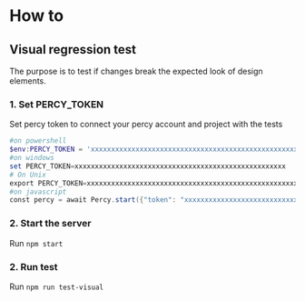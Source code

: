 # How to

## Visual regression test
The purpose is to test if changes break the expected look of design elements. 

### 1. Set PERCY_TOKEN 

Set percy token to connect your percy account and project with the tests

```powershell
#on powershell
$env:PERCY_TOKEN = 'xxxxxxxxxxxxxxxxxxxxxxxxxxxxxxxxxxxxxxxxxxxxxxxxxxxx'
#on windows
set PERCY_TOKEN=xxxxxxxxxxxxxxxxxxxxxxxxxxxxxxxxxxxxxxxxxxxxxxxxxxxx 
# On Unix 
export PERCY_TOKEN=xxxxxxxxxxxxxxxxxxxxxxxxxxxxxxxxxxxxxxxxxxxxxxxxxxxx
#on javascript
const percy = await Percy.start({"token": "xxxxxxxxxxxxxxxxxxxxxxxxxxxxxxxxxxxxxxxxxxxxxxxxxxxx",})
```

### 2. Start the server 

Run `npm start`

### 2. Run test 

Run `npm run test-visual`
